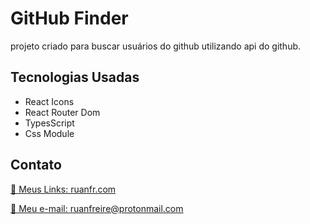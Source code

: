 
# GitHub Finder

projeto criado para buscar usuários do github utilizando api do github. 

## Tecnologias Usadas

* React Icons
* React Router Dom
* TypesScript
* Css Module

## Contato
[🔗 Meus Links: ruanfr.com](https://ruanfr.com)

[📧 Meu e-mail: ruanfreire@protonmail.com](mailto:ruanfreire@protonmail.com)



